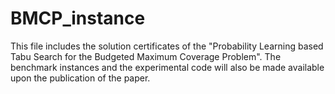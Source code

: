 # BMCP_instance

This file includes the solution certificates of the "Probability Learning based Tabu Search for the Budgeted Maximum Coverage Problem". The benchmark instances and the experimental code will also be made available upon the publication of the paper.
